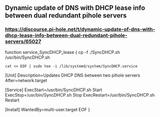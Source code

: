 ## Dynamic update of DNS with DHCP lease info between dual redundant pihole servers
### https://discourse.pi-hole.net/t/dynamic-update-of-dns-with-dhcp-lease-info-between-dual-redundant-pihole-servers/65027
function service_SyncDHCP_lease {
    cp -f ./SyncDHCP.sh /usr/bin/SyncDHCP.sh

    cat << EOF | sudo tee -i /lib/systemd/system/SyncDHCP.service
[Unit]
Description=Updates DHCP DNS between two pihole servers
After=network.target

[Service]
ExecStart=/usr/bin/SyncDHCP.sh Start
ExecStop=/usr/bin/SyncDHCP.sh Stop
ExecRestart=/usr/bin/SyncDHCP.sh Restart

[Install]
WantedBy=multi-user.target
EOF
}
